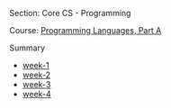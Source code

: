 Section: Core CS - Programming

Course: [Programming Languages, Part A](https://www.coursera.org/learn/programming-languages)

Summary
- [week-1](./section1sum.pdf)
- [week-2](./section2sum.pdf)
- [week-3](./section3sum.pdf)
- [week-4](./section4sum.pdf)

